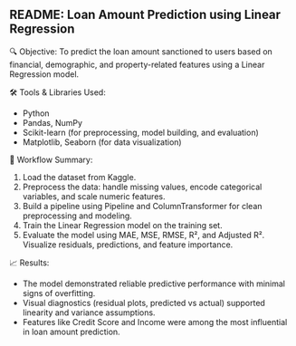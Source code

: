 README: Loan Amount Prediction using Linear Regression
-------------------------------------------------------

🔍 Objective:
To predict the loan amount sanctioned to users based on financial, demographic, and property-related features using a Linear Regression model.

🛠️ Tools & Libraries Used:
- Python
- Pandas, NumPy
- Scikit-learn (for preprocessing, model building, and evaluation)
- Matplotlib, Seaborn (for data visualization)

🧪 Workflow Summary:
1. Load the dataset from Kaggle.
2. Preprocess the data: handle missing values, encode categorical variables, and scale numeric features.
3. Build a pipeline using Pipeline and ColumnTransformer for clean preprocessing and modeling.
4. Train the Linear Regression model on the training set.
5. Evaluate the model using MAE, MSE, RMSE, R², and Adjusted R². Visualize residuals, predictions, and feature importance.

📈 Results:
- The model demonstrated reliable predictive performance with minimal signs of overfitting.
- Visual diagnostics (residual plots, predicted vs actual) supported linearity and variance assumptions.
- Features like Credit Score and Income were among the most influential in loan amount prediction.
